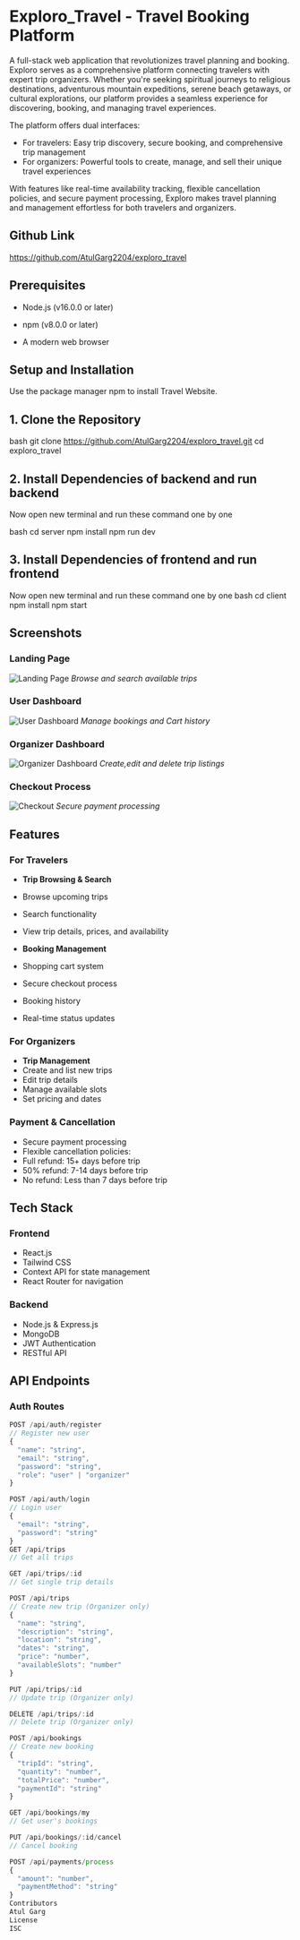 # Exploro_Travel - Travel Booking Platform

A full-stack web application that revolutionizes travel planning and booking. Exploro serves as a comprehensive platform connecting travelers with expert trip organizers. Whether you're seeking spiritual journeys to religious destinations, adventurous mountain expeditions, serene beach getaways, or cultural explorations, our platform provides a seamless experience for discovering, booking, and managing travel experiences.

The platform offers dual interfaces:
- For travelers: Easy trip discovery, secure booking, and comprehensive trip management
- For organizers: Powerful tools to create, manage, and sell their unique travel experiences

With features like real-time availability tracking, flexible cancellation policies, and secure payment processing, Exploro makes travel planning and management effortless for both travelers and organizers.
## Github Link
https://github.com/AtulGarg2204/exploro_travel

## Prerequisites
* Node.js (v16.0.0 or later)

* npm (v8.0.0 or later)

* A modern web browser

## Setup and Installation

Use the package manager npm to install Travel Website.

## 1. Clone the Repository

bash
git clone https://github.com/AtulGarg2204/exploro_travel.git
cd exploro_travel


## 2. Install Dependencies of backend and run backend
  Now open new terminal and run these command one by one

bash
cd server
npm install
npm run dev


## 3. Install Dependencies of frontend and run frontend
  Now open new terminal and run these command one by one
bash
cd client
npm install
npm start

## Screenshots

### Landing Page
![Landing Page](https://i.postimg.cc/3NR523H9/Screenshot-2024-12-22-234817.png)
*Browse and search available trips*

### User Dashboard
![User Dashboard](https://i.postimg.cc/zXXLdQNg/Screenshot-2024-12-22-234942.png)
*Manage bookings and Cart history*

### Organizer Dashboard
![Organizer Dashboard](https://i.postimg.cc/8zx7wBTQ/Screenshot-2024-12-22-234533.png)
*Create,edit and delete trip listings*

### Checkout Process
![Checkout](https://i.postimg.cc/1zTHZYwW/Screenshot-2024-12-22-235013.png)
*Secure payment processing*

## Features

### For Travelers
- **Trip Browsing & Search**
 - Browse upcoming trips
 - Search functionality
 - View trip details, prices, and availability

- **Booking Management**
 - Shopping cart system
 - Secure checkout process
 - Booking history
 - Real-time status updates

### For Organizers
- **Trip Management**
 - Create and list new trips
 - Edit trip details
 - Manage available slots
 - Set pricing and dates

### Payment & Cancellation
- Secure payment processing
- Flexible cancellation policies:
 - Full refund: 15+ days before trip
 - 50% refund: 7-14 days before trip
 - No refund: Less than 7 days before trip

## Tech Stack

### Frontend
- React.js
- Tailwind CSS
- Context API for state management
- React Router for navigation

### Backend
- Node.js & Express.js
- MongoDB
- JWT Authentication
- RESTful API

## API Endpoints

### Auth Routes
```javascript
POST /api/auth/register
// Register new user
{
  "name": "string",
  "email": "string",
  "password": "string",
  "role": "user" | "organizer"
}

POST /api/auth/login
// Login user
{
  "email": "string",
  "password": "string"
}
GET /api/trips
// Get all trips

GET /api/trips/:id
// Get single trip details

POST /api/trips 
// Create new trip (Organizer only)
{
  "name": "string",
  "description": "string",
  "location": "string",
  "dates": "string",
  "price": "number",
  "availableSlots": "number"
}

PUT /api/trips/:id
// Update trip (Organizer only)

DELETE /api/trips/:id 
// Delete trip (Organizer only)

POST /api/bookings
// Create new booking
{
  "tripId": "string",
  "quantity": "number",
  "totalPrice": "number",
  "paymentId": "string"
}

GET /api/bookings/my
// Get user's bookings

PUT /api/bookings/:id/cancel
// Cancel booking

POST /api/payments/process
{
  "amount": "number",
  "paymentMethod": "string"
}
Contributors
Atul Garg
License
ISC
